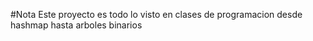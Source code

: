 #Nota
Este proyecto es todo lo visto en clases de programacion 
desde hashmap hasta arboles binarios